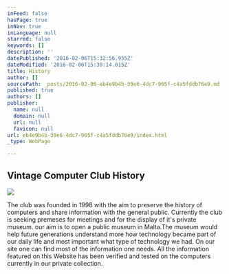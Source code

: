 ```yaml
---
inFeed: false
hasPage: true
inNav: true
inLanguage: null
starred: false
keywords: []
description: ''
datePublished: '2016-02-06T15:32:56.955Z'
dateModified: '2016-02-06T15:30:14.015Z'
title: History
author: []
sourcePath: _posts/2016-02-06-eb4e9b4b-39e6-4dc7-965f-c4a5fddb76e9.md
published: true
authors: []
publisher:
  name: null
  domain: null
  url: null
  favicon: null
url: eb4e9b4b-39e6-4dc7-965f-c4a5fddb76e9/index.html
_type: WebPage

---
```

## Vintage Computer Club History
![](https://the-grid-user-content.s3-us-west-2.amazonaws.com/16a4ebe9-f260-462f-ac72-a7a75f020baf.jpg)

The club was founded in 1998 with the aim to preserve the history of computers and share information with the general public. Currently the club is seeking premeses for meetings and for the display of it's private museum. our aim is to open a public museum in Malta.The museum would help future generations understand more how technology became part of our daily life and most important what type of technology we had. On our site one can find most of the information one needs. All the information featured on this Website has been verified and tested on the computers currently in our private collection.